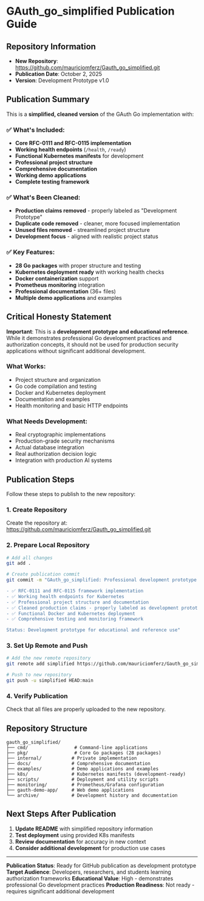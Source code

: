 # GAuth_go_simplified Publication Guide

## Repository Information
- **New Repository**: https://github.com/mauriciomferz/Gauth_go_simplified.git
- **Publication Date**: October 2, 2025
- **Version**: Development Prototype v1.0

## Publication Summary

This is a **simplified, cleaned version** of the GAuth Go implementation with:

### ✅ What's Included:
- **Core RFC-0111 and RFC-0115 implementation**
- **Working health endpoints** (`/health`, `/ready`)
- **Functional Kubernetes manifests** for development
- **Professional project structure**
- **Comprehensive documentation**
- **Working demo applications**
- **Complete testing framework**

### ✅ What's Been Cleaned:
- **Production claims removed** - properly labeled as "Development Prototype"
- **Duplicate code removed** - cleaner, more focused implementation
- **Unused files removed** - streamlined project structure
- **Development focus** - aligned with realistic project status

### ✅ Key Features:
- **28 Go packages** with proper structure and testing
- **Kubernetes deployment ready** with working health checks
- **Docker containerization** support
- **Prometheus monitoring** integration
- **Professional documentation** (36+ files)
- **Multiple demo applications** and examples

## Critical Honesty Statement

**Important**: This is a **development prototype and educational reference**. While it demonstrates professional Go development practices and authorization concepts, it should not be used for production security applications without significant additional development.

### What Works:
- Project structure and organization
- Go code compilation and testing
- Docker and Kubernetes deployment
- Documentation and examples
- Health monitoring and basic HTTP endpoints

### What Needs Development:
- Real cryptographic implementations
- Production-grade security mechanisms  
- Actual database integration
- Real authorization decision logic
- Integration with production AI systems

## Publication Steps

Follow these steps to publish to the new repository:

### 1. Create Repository
Create the repository at: https://github.com/mauriciomferz/Gauth_go_simplified.git

### 2. Prepare Local Repository
```bash
# Add all changes
git add .

# Create publication commit
git commit -m "GAuth_go_simplified: Professional development prototype

- ✅ RFC-0111 and RFC-0115 framework implementation
- ✅ Working health endpoints for Kubernetes
- ✅ Professional project structure and documentation
- ✅ Cleaned production claims - properly labeled as development prototype
- ✅ Functional Docker and Kubernetes deployment
- ✅ Comprehensive testing and monitoring framework

Status: Development prototype for educational and reference use"
```

### 3. Set Up Remote and Push
```bash
# Add the new remote repository
git remote add simplified https://github.com/mauriciomferz/Gauth_go_simplified.git

# Push to new repository
git push -u simplified HEAD:main
```

### 4. Verify Publication
Check that all files are properly uploaded to the new repository.

## Repository Structure
```
gauth_go_simplified/
├── cmd/                 # Command-line applications
├── pkg/                 # Core Go packages (28 packages)
├── internal/           # Private implementation
├── docs/               # Comprehensive documentation
├── examples/           # Demo applications and examples
├── k8s/                # Kubernetes manifests (development-ready)
├── scripts/            # Deployment and utility scripts
├── monitoring/         # Prometheus/Grafana configuration
├── gauth-demo-app/     # Web demo applications
└── archive/            # Development history and documentation
```

## Next Steps After Publication

1. **Update README** with simplified repository information
2. **Test deployment** using provided K8s manifests
3. **Review documentation** for accuracy in new context
4. **Consider additional development** for production use cases

---

**Publication Status**: Ready for GitHub publication as development prototype
**Target Audience**: Developers, researchers, and students learning authorization frameworks
**Educational Value**: High - demonstrates professional Go development practices
**Production Readiness**: Not ready - requires significant additional development